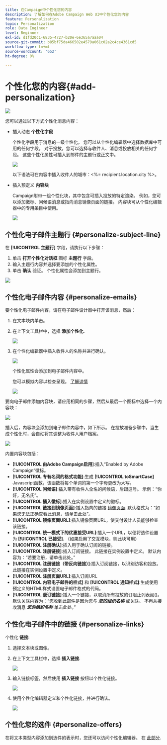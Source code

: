 ```yaml
---
title: 在Campaign中个性化您的内容
description: 了解如何在Adobe Campaign Web UI中个性化您的内容
feature: Personalization
topic: Personalization
role: Data Engineer
level: Beginner
exl-id: d1fd20c1-6835-4727-b20e-6e365a7aaa04
source-git-commit: b85bf75da466502e4579a061c02a2c4ce4361cd5
workflow-type: tm+mt
source-wordcount: '652'
ht-degree: 0%

---
```


# 个性化您的内容{#add-personalization}

![](../assets/do-not-localize/badge.png)

您可以通过以下方式个性化消息内容：

* 插入动态 **个性化字段**

   个性化字段用于消息的一级个性化。 您可以从个性化编辑器中选择数据库中可用的任何字段。 对于投放，您可以选择与收件人、消息或投放相关的任何字段。 这些个性化属性可插入到邮件的主题行或正文中。

   ![](assets/perso-subject-line.png)

   以下语法可在内容中插入收件人的城市：&lt;%= recipient.location.city %>。

* 插入预定义 **内容块**

   Campaign附带一组个性化块，其中包含可插入投放的特定渲染。 例如，您可以添加徽标、问候语消息或指向消息镜像页面的链接。 内容块可从个性化编辑器中的专用条目中使用。

   ![](assets/perso-content-blocks.png)
<!--
* Create **conditional content**

    Configure conditional content to add dynamic personalization based on the recipient’s profile for example. Text blocks and/or images are inserted when a particular condition is true.
-->

## 个性化电子邮件主题行 {#personalize-subject-line}

在 **[!UICONTROL 主题行]** 字段，请执行以下步骤：

1. 单击 **打开个性化对话框** 图标 **主题行** 字段。
1. 输入主题行内容并选择要添加的个性化属性。
1. 单击 **确认** 验证。 个性化属性会添加到主题行。

![](assets/perso-subject.png)

## 个性化电子邮件内容 {#personalize-emails}

要个性化电子邮件内容，请在电子邮件设计器中打开该消息，然后：

1. 在文本块内单击。
1. 在上下文工具栏中，选择 **添加个性化**.

   ![](assets/perso-add-to-content.png)

1. 在个性化编辑器中插入收件人的名称并进行确认。

   ![](assets/perso-add-name.png)

   个性化属性会添加到电子邮件内容中。

   您可以模拟内容以检查呈现。 [了解详情](../preview-test/preview-content.md)

   ![](assets/perso-rendering.png)

要向电子邮件添加内容块，请应用相同的步骤，然后从最后一个图标中选择一个内容块：

![](assets/perso-insert-block.png)

插入后，内容块会添加到电子邮件内容中，如下所示。 在投放准备步骤中，当生成个性化时，会自动将其调整为收件人用户档案。

![](assets/perso-content-block-in-email.png)


内置内容块包括：

* **[!UICONTROL 由Adobe Campaign启用]**:插入“Enabled by Adobe Campaign”徽标。
* **[!UICONTROL 专有名词的格式功能]**:生成 **[!UICONTROL toSmartCase]** Javascript函数，该函数将每个单词的第一个字母更改为大写。
* **[!UICONTROL 问候语]**:插入带有收件人全名的问候语，后跟逗号。 示例：“你好，无名氏”。
* **[!UICONTROL 插入徽标]**:插入在实例设置中定义的徽标。
* **[!UICONTROL 链接到镜像页面]**:插入指向的链接 [镜像页面](../content/mirror-page.md). 默认格式为：“如果您无法正确查看此消息，请单击此处”。
* **[!UICONTROL 镜像页面URL]**:插入镜像页面URL，使交付设计人员能够检查该链接。
* **[!UICONTROL 统一模式下的优惠接受URL]**:插入一个URL，以便将选件设置为 **[!UICONTROL 已接受]**. （如果启用了交互模块，则此块可用）
* **[!UICONTROL 注册确认]**:插入用于确认订阅的链接。
* **[!UICONTROL 注册链接]**:插入订阅链接。 此链接在实例设置中定义。 默认内容为：“若要注册，请单击此处。”
* **[!UICONTROL 注册链接（带反向链接）]**:插入订阅链接，以识别访客和投放。 此链接在实例设置中定义。
* **[!UICONTROL 注册页面URL]**:插入订阅URL
* **[!UICONTROL 内容电子邮件的样式]** 和 **[!UICONTROL 通知样式]**:生成使用预定义的HTML样式设置电子邮件格式的代码。
* **[!UICONTROL 退订链接]**:插入一个链接，以取消所有投放的订阻止列表阅()。 默认关联内容为：“您收到此邮件是因为您与 ***您的组织名称*** 或关联。 不再从接收消息 ***您的组织名称*** 单击此处。”



## 个性化电子邮件中的链接 {#personalize-links}

个性化 **链接**:

1. 选择文本块或图像。
1. 在上下文工具栏中，选择 **插入链接**.

   ![](assets/perso-link.png)

1. 输入链接标签，然后使用 **插入链接** 按钮以个性化链接。

   ![](assets/perso-link-insert-icon.png)

1. 使用个性化编辑器定义和个性化链接，并进行确认。

   ![](assets/perso-link-edit.png)


## 个性化您的选件 {#personalize-offers}

在将文本类型内容添加到选件的表示时，您还可以访问个性化编辑器。 在 [此部分](../content/offers.md).
